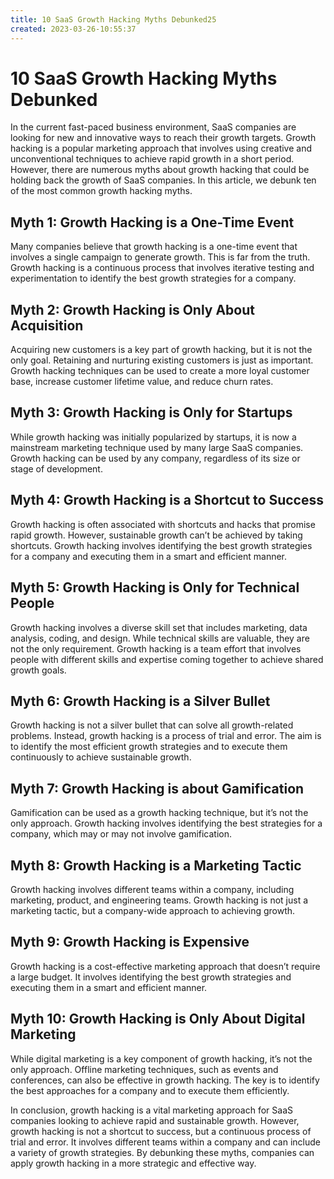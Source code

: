 ```yaml
---
title: 10 SaaS Growth Hacking Myths Debunked25
created: 2023-03-26-10:55:37
---
```


# 10 SaaS Growth Hacking Myths Debunked

In the current fast-paced business environment, SaaS companies are looking for new and innovative ways to reach their growth targets. Growth hacking is a popular marketing approach that involves using creative and unconventional techniques to achieve rapid growth in a short period. However, there are numerous myths about growth hacking that could be holding back the growth of SaaS companies. In this article, we debunk ten of the most common growth hacking myths.

## Myth 1: Growth Hacking is a One-Time Event

Many companies believe that growth hacking is a one-time event that involves a single campaign to generate growth. This is far from the truth. Growth hacking is a continuous process that involves iterative testing and experimentation to identify the best growth strategies for a company. 

## Myth 2: Growth Hacking is Only About Acquisition

Acquiring new customers is a key part of growth hacking, but it is not the only goal. Retaining and nurturing existing customers is just as important. Growth hacking techniques can be used to create a more loyal customer base, increase customer lifetime value, and reduce churn rates. 

## Myth 3: Growth Hacking is Only for Startups

While growth hacking was initially popularized by startups, it is now a mainstream marketing technique used by many large SaaS companies. Growth hacking can be used by any company, regardless of its size or stage of development. 

## Myth 4: Growth Hacking is a Shortcut to Success

Growth hacking is often associated with shortcuts and hacks that promise rapid growth. However, sustainable growth can’t be achieved by taking shortcuts. Growth hacking involves identifying the best growth strategies for a company and executing them in a smart and efficient manner. 

## Myth 5: Growth Hacking is Only for Technical People

Growth hacking involves a diverse skill set that includes marketing, data analysis, coding, and design. While technical skills are valuable, they are not the only requirement. Growth hacking is a team effort that involves people with different skills and expertise coming together to achieve shared growth goals. 

## Myth 6: Growth Hacking is a Silver Bullet

Growth hacking is not a silver bullet that can solve all growth-related problems. Instead, growth hacking is a process of trial and error. The aim is to identify the most efficient growth strategies and to execute them continuously to achieve sustainable growth. 

## Myth 7: Growth Hacking is about Gamification

Gamification can be used as a growth hacking technique, but it’s not the only approach. Growth hacking involves identifying the best strategies for a company, which may or may not involve gamification. 

## Myth 8: Growth Hacking is a Marketing Tactic

Growth hacking involves different teams within a company, including marketing, product, and engineering teams. Growth hacking is not just a marketing tactic, but a company-wide approach to achieving growth. 

## Myth 9: Growth Hacking is Expensive

Growth hacking is a cost-effective marketing approach that doesn’t require a large budget. It involves identifying the best growth strategies and executing them in a smart and efficient manner. 

## Myth 10: Growth Hacking is Only About Digital Marketing

While digital marketing is a key component of growth hacking, it’s not the only approach. Offline marketing techniques, such as events and conferences, can also be effective in growth hacking. The key is to identify the best approaches for a company and to execute them efficiently. 

In conclusion, growth hacking is a vital marketing approach for SaaS companies looking to achieve rapid and sustainable growth. However, growth hacking is not a shortcut to success, but a continuous process of trial and error. It involves different teams within a company and can include a variety of growth strategies. By debunking these myths, companies can apply growth hacking in a more strategic and effective way.
